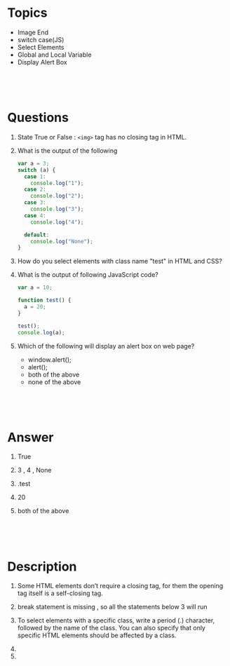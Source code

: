 # Topics

- Image End
- switch case(JS)
- Select Elements
- Global and Local Variable
- Display Alert Box

&nbsp;

&nbsp;

# Questions

1. State True or False : `<img>` tag has no closing tag in HTML.

2. What is the output of the following

   ```js
   var a = 3;
   switch (a) {
     case 1:
       console.log("1");
     case 2:
       console.log("2");
     case 3:
       console.log("3");
     case 4:
       console.log("4");

     default:
       console.log("None");
   }
   ```

3. How do you select elements with class name "test" in HTML and CSS?

4. What is the output of following JavaScript code?

   ```js
   var a = 10;

   function test() {
     a = 20;
   }

   test();
   console.log(a);
   ```

5. Which of the following will display an alert box on web page?

   - window.alert();
   - alert();
   - both of the above
   - none of the above

&nbsp;

&nbsp;

# Answer

1. True

2. 3 , 4 , None

3. .test

4. 20

5. both of the above

&nbsp;

&nbsp;

# Description

1. Some HTML elements don’t require a closing tag, for them the opening tag itself is a self-closing tag.

2. break statement is missing , so all the statements below 3 will run

3. To select elements with a specific class, write a period (.) character, followed by the name of the class. You can also specify that only specific HTML elements should be affected by a class.

4.

5.

&nbsp;
